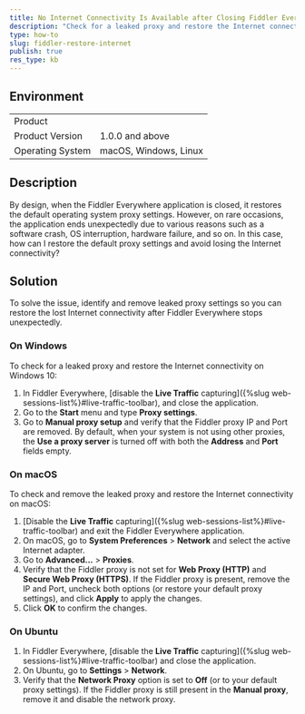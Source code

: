 ```yaml
---
title: No Internet Connectivity Is Available after Closing Fiddler Everywhere
description: "Check for a leaked proxy and restore the Internet connectivity after the Fiddler Everywhere web-debugging client stops unexpectedly."
type: how-to
slug: fiddler-restore-internet
publish: true
res_type: kb
---
```


## Environment

|   |   |
|---|---|
| Product   |
| Product Version | 1.0.0 and above  |
| Operating System | macOS, Windows, Linux  |

## Description

By design, when the Fiddler Everywhere application is closed, it restores the default operating system proxy settings. However, on rare occasions, the application ends unexpectedly due to various reasons such as a software crash, OS interruption, hardware failure, and so on. In this case, how can I restore the default proxy settings and avoid losing the Internet connectivity?

## Solution

To solve the issue, identify and remove leaked proxy settings so you can restore the lost Internet connectivity after Fiddler Everywhere stops unexpectedly.

### On Windows

To check for a leaked proxy and restore the Internet connectivity on Windows 10:

1. In Fiddler Everywhere, [disable the **Live Traffic** capturing]({%slug web-sessions-list%}#live-traffic-toolbar), and close the application.
1. Go to the **Start** menu and type **Proxy settings**.
1. Go to **Manual proxy setup** and verify that the Fiddler proxy IP and Port are removed. By default, when your system is not using other proxies, the **Use a proxy server** is turned off with both the **Address** and **Port** fields empty.

### On macOS

To check and remove the leaked proxy and restore the Internet connectivity on macOS:

1. [Disable the **Live Traffic** capturing]({%slug web-sessions-list%}#live-traffic-toolbar) and exit the Fiddler Everywhere application.
1. On macOS, go to **System Preferences** > **Network** and select the active Internet adapter.
1. Go to **Advanced...** > **Proxies**.
1. Verify that the Fiddler proxy is not set for **Web Proxy (HTTP)** and **Secure Web Proxy (HTTPS)**. If the Fiddler proxy is present, remove the IP and Port, uncheck both options (or restore your default proxy settings), and click **Apply** to apply the changes.
1. Click **OK** to confirm the changes.

### On Ubuntu

1. In Fiddler Everywhere, [disable the **Live Traffic** capturing]({%slug web-sessions-list%}#live-traffic-toolbar) and close the application.
1. On Ubuntu, go to **Settings** > **Network**.
1. Verify that the **Network Proxy** option is set to **Off** (or to your default proxy settings). If the Fiddler proxy is still present in the **Manual proxy**, remove it and disable the network proxy.
